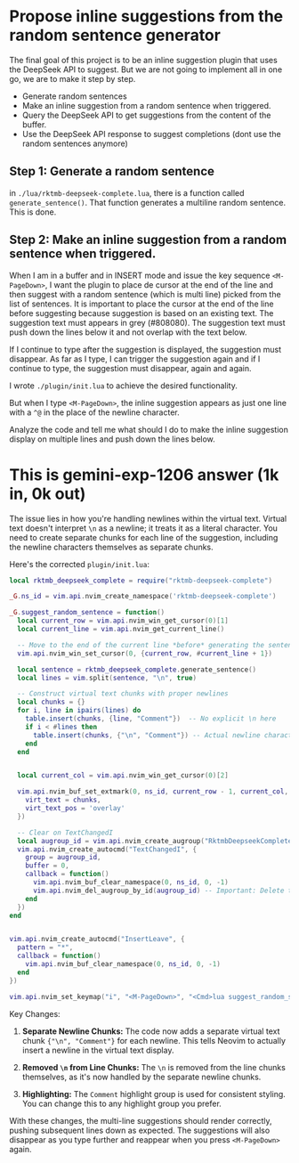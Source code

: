# Propose inline suggestions from the random sentence generator

The final goal of this project is to be an inline suggestion plugin that uses the DeepSeek API to suggest.
But we are not going to implement all in one go, we are to make it step by step.

- Generate random sentences
- Make an inline suggestion from a random sentence when triggered.
- Query the DeepSeek API to get suggestions from the content of the buffer.
- Use the DeepSeek API response to suggest completions (dont use the random sentences anymore)

## Step 1: Generate a random sentence

in `./lua/rktmb-deepseek-complete.lua`, there is a function called `generate_sentence()`.
That function generates a multiline random sentence.
This is done.

## Step 2: Make an inline  suggestion from a random sentence when triggered.

When I am in a buffer and in INSERT mode and issue the key sequence `<M-PageDown>`,
I want the plugin to place de cursor at the end of the line and then suggest with a random sentence (which is multi line) picked from the list of sentences.
It is important to place the cursor at the end of the line before suggesting because suggestion is based on an existing text.
The suggestion text must appears in grey (#808080).
The suggestion text must push down the lines below it and not overlap with the text below.

If I continue to type after the suggestion is displayed, the suggestion must disappear.
As far as I type, I can trigger the suggestion again and if I continue to type, the suggestion must disappear, again and again.

I wrote `./plugin/init.lua` to achieve the desired functionality.

But when I type `<M-PageDown>`, the inline suggestion appears as just one line with a `^@` in the place of the newline character.

Analyze the code and tell me what should I do to make the inline suggestion display on multiple lines and push down the lines below.




# This is gemini-exp-1206 answer (1k in, 0k out)

The issue lies in how you're handling newlines within the virtual text.  Virtual text doesn't interpret `\n` as a newline; it treats it as a literal character.  You need to create separate chunks for each line of the suggestion, including the newline characters themselves as separate chunks.

Here's the corrected `plugin/init.lua`:

```lua
local rktmb_deepseek_complete = require("rktmb-deepseek-complete")

_G.ns_id = vim.api.nvim_create_namespace('rktmb-deepseek-complete')

_G.suggest_random_sentence = function()
  local current_row = vim.api.nvim_win_get_cursor(0)[1]
  local current_line = vim.api.nvim_get_current_line()

  -- Move to the end of the current line *before* generating the sentence
  vim.api.nvim_win_set_cursor(0, {current_row, #current_line + 1})

  local sentence = rktmb_deepseek_complete.generate_sentence()
  local lines = vim.split(sentence, "\n", true)

  -- Construct virtual text chunks with proper newlines
  local chunks = {}
  for i, line in ipairs(lines) do
    table.insert(chunks, {line, "Comment"})  -- No explicit \n here
    if i < #lines then
      table.insert(chunks, {"\n", "Comment"}) -- Actual newline character as a separate chunk
    end
  end


  local current_col = vim.api.nvim_win_get_cursor(0)[2]

  vim.api.nvim_buf_set_extmark(0, ns_id, current_row - 1, current_col, {
    virt_text = chunks,
    virt_text_pos = 'overlay'
  })

  -- Clear on TextChangedI
  local augroup_id = vim.api.nvim_create_augroup("RktmbDeepseekCompleteSuggestions", {clear = true})
  vim.api.nvim_create_autocmd("TextChangedI", {
    group = augroup_id,
    buffer = 0,
    callback = function()
      vim.api.nvim_buf_clear_namespace(0, ns_id, 0, -1)
      vim.api.nvim_del_augroup_by_id(augroup_id) -- Important: Delete the autocmd group
    end
  })
end


vim.api.nvim_create_autocmd("InsertLeave", {
  pattern = "*",
  callback = function()
    vim.api.nvim_buf_clear_namespace(0, ns_id, 0, -1)
  end
})

vim.api.nvim_set_keymap("i", "<M-PageDown>", "<Cmd>lua suggest_random_sentence()<CR>", {noremap = true, silent = true})
```

Key Changes:

1. **Separate Newline Chunks:** The code now adds a separate virtual text chunk `{"\n", "Comment"}` for each newline. This tells Neovim to actually insert a newline in the virtual text display.

2. **Removed `\n` from Line Chunks:**  The `\n` is removed from the line chunks themselves, as it's now handled by the separate newline chunks.

3. **Highlighting:** The `Comment` highlight group is used for consistent styling.  You can change this to any highlight group you prefer.

With these changes, the multi-line suggestions should render correctly, pushing subsequent lines down as expected.  The suggestions will also disappear as you type further and reappear when you press `<M-PageDown>` again.



